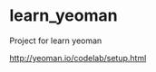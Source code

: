 # learn_yeoman
Project for learn yeoman

<a href="http://yeoman.io/codelab/setup.html">http://yeoman.io/codelab/setup.html</a>
